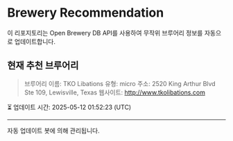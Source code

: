 # Brewery Recommendation

이 리포지토리는 Open Brewery DB API를 사용하여 무작위 브루어리 정보를 자동으로 업데이트합니다.

## 현재 추천 브루어리
> 브루어리 이름: TKO Libations
유형: micro
주소: 2520 King Arthur Blvd Ste 109, Lewisville, Texas
웹사이트: http://www.tkolibations.com

⏳ 업데이트 시간: 2025-05-12 01:52:23 (UTC)

---
자동 업데이트 봇에 의해 관리됩니다.